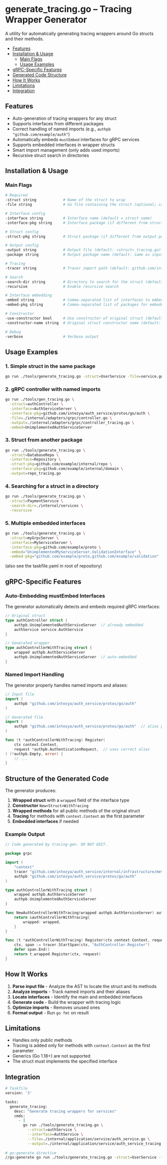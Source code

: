 # generate_tracing.go – Tracing Wrapper Generator

A utility for automatically generating tracing wrappers around Go structs and their methods.

<!-- TOC -->
- [Features](#features)
- [Installation & Usage](#installation--usage)
    - [Main Flags](#main-flags)
    - [Usage Examples](#usage-examples)
- [gRPC-Specific Features](#grpc-specific-features)
- [Generated Code Structure](#structure-of-the-generated-code)
- [How It Works](#how-it-works)
- [Limitations](#limitations)
- [Integration](#integration)
<!-- /TOC -->


## Features

- Auto-generation of tracing wrappers for any struct
- Supports interfaces from different packages
- Correct handling of named imports (e.g., `authpb "github.com/example/auth"`)
- Automatically embeds `mustEmbed` interfaces for gRPC services
- Supports embedded interfaces in wrapper structs
- Smart import management (only adds used imports)
- Recursive struct search in directories

## Installation & Usage

### Main Flags

```bash
# Required
-struct string            # Name of the struct to wrap
-file string              # Go file containing the struct (optional; can be found via search)

# Interface config
-interface string         # Interface name (default = struct name)
-interface-pkg string     # Interface package (if different from struct's)

# Struct config
-struct-pkg string        # Struct package (if different from output package)

# Output config
-output string            # Output file (default: <struct>_tracing.go)
-package string           # Output package name (default: same as input)

# Tracing
-tracer string            # Tracer import path (default: github.com/intezya/auth_service/internal/infrastructure/metrics/tracer)

# Search
-search-dir string        # Directory to search for the struct (default: ".")
-recursive                # Enable recursive search

# Interface embedding
-embed string             # Comma-separated list of interfaces to embed
-embed-pkg string         # Comma-separated list of packages for embedded interfaces

# Constructor
-use-constructor bool     # Use constructor of original struct (default: true)
-constructor-name string  # Original struct constructor name (default: NewCaptalizedStructName)

# Debug
-verbose                  # Verbose output
```

## Usage Examples

### 1. Simple struct in the same package

```bash
go run ./tools/generate_tracing.go -struct=UserService -file=service.go
```

### 2. gRPC controller with named imports

```bash
go run ./tools/gen_tracing.go \
  -struct=authController \
  -interface=AuthServiceServer \
  -interface-pkg=github.com/intezya/auth_service/protos/go/auth \
  -file=./internal/adapters/grpc/controller.go \
  -output=./internal/adapters/grpc/controller_tracing.go \
  -embed=UnimplementedAuthServiceServer
```

### 3. Struct from another package

```bash
go run ./tools/generate_tracing.go \
  -struct=DatabaseRepo \
  -interface=Repository \
  -struct-pkg=github.com/example/internal/repo \
  -interface-pkg=github.com/example/internal/domain \
  -output=repo_tracing.go
```

### 4. Searching for a struct in a directory

```bash
go run ./tools/generate_tracing.go \
  -struct=PaymentService \
  -search-dir=./internal/services \
  -recursive
```

### 5. Multiple embedded interfaces

```bash
go run ./tools/generate_tracing.go \
  -struct=myGrpcServer \
  -interface=MyServiceServer \
  -interface-pkg=github.com/example/proto \
  -embed="UnimplementedMyServiceServer,ValidationInterface" \
  -embed-pkg="github.com/example/proto,github.com/example/validation"
```

(also see the taskfile.yaml in root of repository)

## gRPC-Specific Features

### Auto-Embedding mustEmbed Interfaces

The generator automatically detects and embeds required gRPC interfaces:

```go
// Original struct
type authController struct {
    authpb.UnimplementedAuthServiceServer  // already embedded
    authService service.AuthService
}

// Generated wrapper
type authControllerWithTracing struct {
    wrapped authpb.AuthServiceServer
    authpb.UnimplementedAuthServiceServer  // auto-embedded
}
```

### Named Import Handling

The generator properly handles named imports and aliases:

```go
// Input file
import (
    authpb "github.com/intezya/auth_service/protos/go/auth"
)

// Generated file
import (
    authpb "github.com/intezya/auth_service/protos/go/auth"  // alias preserved
)

func (t *authControllerWithTracing) Register(
    ctx context.Context, 
    request *authpb.AuthenticationRequest,  // uses correct alias
) (*authpb.Empty, error) {
    // ...
}
```

## Structure of the Generated Code

The generator produces:

1. **Wrapped struct** with a `wrapped` field of the interface type
2. **Constructor** `New<Struct>WithTracing`
3. **Wrapped methods** for all public methods of the original struct
4. **Tracing** for methods with `context.Context` as the first parameter
5. **Embedded interfaces** if needed

### Example Output

```go
// Code generated by tracing-gen. DO NOT EDIT.

package grpc

import (
    "context"
    tracer "github.com/intezya/auth_service/internal/infrastructure/metrics/tracer"
    authpb "github.com/intezya/auth_service/protos/go/auth"
)

type authControllerWithTracing struct {
    wrapped authpb.AuthServiceServer
    authpb.UnimplementedAuthServiceServer
}

func NewAuthControllerWithTracing(wrapped authpb.AuthServiceServer) authpb.AuthServiceServer {
    return &authControllerWithTracing{
        wrapped: wrapped,
    }
}

func (t *authControllerWithTracing) Register(ctx context.Context, request *authpb.AuthenticationRequest) (*authpb.Empty, error) {
    ctx, span := tracer.StartSpan(ctx, "AuthController.Register")
    defer span.End()
    return t.wrapped.Register(ctx, request)
}
```

## How It Works

1. **Parse input file** - Analyze the AST to locate the struct and its methods
2. **Analyze imports** - Track named imports and their aliases
3. **Locate interfaces** - Identify the main and embedded interfaces
4. **Generate code** - Build the wrapper with tracing logic
5. **Optimize imports** - Removes unused ones
6. **Format output** - Run `go fmt` on result

## Limitations

- Handles only public methods
- Tracing is added only for methods with `context.Context` as the first parameter
- Generics (Go 1.18+) are not supported
- The struct must implements the specified interface

## Integration

```bash
# Taskfile
version: '3'

tasks:
  generate_tracing:
    desc: "Generate tracing wrappers for services"
    cmds:
      - |
        go run ./tools/generate_tracing.go \
          --struct=authService \
          --interface=AuthService \
          --file=./internal/application/service/auth_service.go \
          --output=./internal/application/service/auth_service_tracing.go
    
# go:generate directive
//go:generate go run ./tools/generate_tracing.go -struct=UserService -file=service.go ...
```
